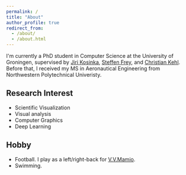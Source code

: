 ```yaml
---
permalink: /
title: "About"
author_profile: true
redirect_from: 
  - /about/
  - /about.html
---
```

I'm currently a PhD student in Computer Science at the University of Groningen, supervised by [Jiri Kosinka](https://www.cs.rug.nl/svcg/People/JiriKosinka), [Steffen Frey](https://freysn.github.io/), and [Christian Kehl](https://www.cs.rug.nl/svcg/People/ChristianKehl).
Before that, I received my MS in Aeronautical Engineering from Northwestern Polytechnical Univeristy.

## Research Interest
* Scientific Visualization
* Visual analysis
* Computer Graphics
* Deep Learning

## Hobby
* Football. I play as a left/right-back for [V.V.Mamio](https://vvmamiogroningen.nl/). 
* Swimming. 
